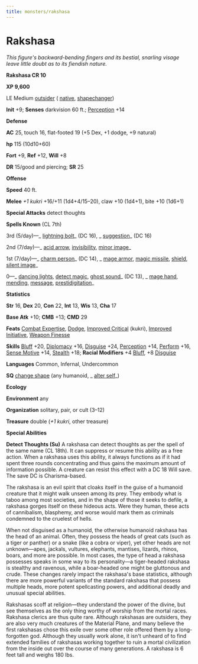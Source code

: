 ```yaml
---
title: monsters/rakshasa
---
```

# Rakshasa

_This figure's backward-bending fingers and its bestial, snarling visage leave little doubt as to its fiendish nature._

**Rakshasa CR 10**

**XP 9,600**

LE Medium [outsider](creatureTypes#_outsider) ( [native](universalMonsterRules#_telepathy), [shapechanger](creatureTypes#_shapechanger-subtype))

**Init** +9; **Senses** darkvision 60 ft.; [Perception](../skills/perception#_perception) +14

**Defense**

**AC** 25, touch 16, flat-footed 19 (+5 Dex, +1 dodge, +9 natural)

**hp** 115 (10d10+60)

**Fort** +9, **Ref** +12, **Will** +8

**DR** 15/good and piercing; **SR** 25

**Offense**

**Speed** 40 ft.

**Melee** _+1 kukri_ +16/+11 (1d4+4/15–20), claw +10 (1d4+1), bite +10 (1d6+1)

**Special Attacks** detect thoughts

**Spells Known** (CL 7th)

3rd (5/day)—_ [lightning bolt](../spells/lightningBolt#_lightning-bolt)_ (DC 16), _ [suggestion](../spells/suggestion#_suggestion)_ (DC 16)

2nd (7/day)—_ [acid arrow](../spells/acidArrow#_acid-arrow), [invisibility](../spells/invisibility#_invisibility), [minor image](../spells/minorImage#_minor-image)_

1st (7/day)—_ [charm person](../spells/charmPerson#_charm-person)_ (DC 14), _ [mage armor](../spells/mageArmor#_mage-armor), [magic missile](../spells/magicMissile#_magic-missile), [shield](../spells/shield#_shield), [silent image](../spells/silentImage#_silent-image)_

0—_ [dancing lights](../spells/dancingLights#_dancing-lights), [detect magic](../spells/detectMagic#_detect-magic), [ghost sound](../spells/ghostSound#_ghost-sound)_ (DC 13), _ [mage hand](../spells/mageHand#_mage-hand), [mending](../spells/mending#_mending), [message](../spells/message#_message), [prestidigitation](../spells/prestidigitation#_prestidigitation)_

**Statistics**

**Str** 16, **Dex** 20, **Con** 22, **Int** 13, **Wis** 13, **Cha** 17

**Base Atk** +10; **CMB** +13; **CMD** 29

**Feats** [Combat Expertise](../feats#_combat-expertise), [Dodge](../feats#_dodge), [Improved Critical](../feats#_improved-critical) (kukri), [Improved Initiative](../feats#_improved-initiative), [Weapon Finesse](../feats#_weapon-finesse)

**Skills** [Bluff](../skills/bluff#_bluff) +20, [Diplomacy](../skills/diplomacy#_diplomacy) +16, [Disguise](../skills/disguise#_disguise) +24, [Perception](../skills/perception#_perception) +14, [Perform](../skills/perform#_perform) +16, [Sense Motive](../skills/senseMotive#_sense-motive) +14, [Stealth](../skills/stealth#_stealth) +18; **Racial Modifiers** +4 [Bluff](../skills/bluff#_bluff), +8 [Disguise](../skills/disguise#_disguise)

**Languages** Common, Infernal, Undercommon

**SQ** [change shape](universalMonsterRules#_change-shape) (any humanoid, _ [alter self](../spells/alterSelf#_alter-self)_)

**Ecology**

**Environment** any

**Organization** solitary, pair, or cult (3–12)

**Treasure** double (_+1 kukri_, other treasure)

**Special Abilities**

**Detect Thoughts (Su)** A rakshasa can detect thoughts as per the spell of the same name (CL 18th). It can suppress or resume this ability as a free action. When a rakshasa uses this ability, it always functions as if it had spent three rounds concentrating and thus gains the maximum amount of information possible. A creature can resist this effect with a DC 18 Will save. The save DC is Charisma-based.

The rakshasa is an evil spirit that cloaks itself in the guise of a humanoid creature that it might walk unseen among its prey. They embody what is taboo among most societies, and in the shape of those it seeks to defile, a rakshasa gorges itself on these hideous acts. Were they human, these acts of cannibalism, blasphemy, and worse would mark them as criminals condemned to the cruelest of hells.

When not disguised as a humanoid, the otherwise humanoid rakshasa has the head of an animal. Often, they possess the heads of great cats (such as a tiger or panther) or a snake (like a cobra or viper), yet other heads are not unknown—apes, jackals, vultures, elephants, mantises, lizards, rhinos, boars, and more are possible. In most cases, the type of head a rakshasa possesses speaks in some way to its personality—a tiger-headed rakshasa is stealthy and ravenous, while a boar-headed one might be gluttonous and crude. These changes rarely impact the rakshasa's base statistics, although there are more powerful variants of the standard rakshasa that possess multiple heads, more potent spellcasting powers, and additional deadly and unusual special abilities.

Rakshasas scoff at religion—they understand the power of the divine, but see themselves as the only thing worthy of worship from the mortal races. Rakshasa clerics are thus quite rare. Although rakshasas are outsiders, they are also very much creatures of the Material Plane, and many believe the first rakshasas chose this exile over some other role offered them by a long-forgotten god. Although they usually work alone, it isn't unheard of to find extended families of rakshasas working together to ruin a mortal civilization from the inside out over the course of many generations. A rakshasa is 6 feet tall and weighs 180 lbs.

